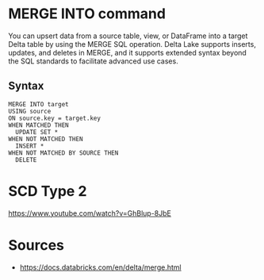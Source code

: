 # MERGE INTO command

You can upsert data from a source table, view, or DataFrame into a target Delta table by using the MERGE SQL operation. 
Delta Lake supports inserts, updates, and deletes in MERGE, and it supports extended syntax beyond the SQL standards to facilitate advanced use cases.

## Syntax
```
MERGE INTO target
USING source
ON source.key = target.key
WHEN MATCHED THEN
  UPDATE SET *
WHEN NOT MATCHED THEN
  INSERT *
WHEN NOT MATCHED BY SOURCE THEN
  DELETE
```

# SCD Type 2
https://www.youtube.com/watch?v=GhBlup-8JbE

# Sources
- https://docs.databricks.com/en/delta/merge.html
